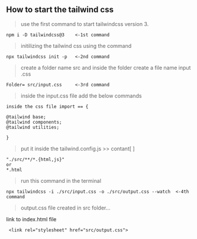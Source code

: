 ## How to start the tailwind css

> use the first command to start tailwindcss version 3. 
```
npm i -D tailwindcss@3    <-1st command 
```


>initilizing the tailwind css using the command

```
npx tailwindcss init -p   <-2nd command 
```
>create a folder name src and inside the folder create a file name input .css

```
Folder= src/input.css     <-3rd command 
```
>inside the input.css file  add the below commands

```
inside the css file import == {

@tailwind base;
@tailwind components;
@tailwind utilities;

}
```
>put it inside the tailwind.config.js  >>  contant[ ]
```
"./src/**/*.{html,js}" 
or
*.html
```
>run this command in the terminal
```
npx tailwindcss -i ./src/input.css -o ./src/output.css --watch  <-4th command
```

>output.css file created in src folder...

link to index.html file

```
 <link rel="stylesheet" href="src/output.css">
```